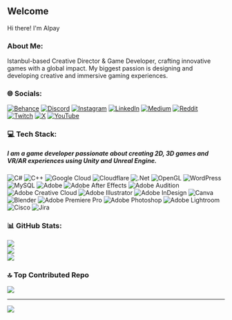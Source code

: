 ## Welcome
Hi there! I'm Alpay
### About Me:
Istanbul-based Creative Director & Game Developer, crafting innovative games with a global impact.
My biggest passion is designing and developing creative and immersive gaming experiences.


### 🌐 Socials:
[![Behance](https://img.shields.io/badge/Behance-1769ff?logo=behance&logoColor=white)](https://behance.net/https://www.behance.net/alpaykucuk1) [![Discord](https://img.shields.io/badge/Discord-%237289DA.svg?logo=discord&logoColor=white)](https://discord.gg/https://discord.com/invite/arslongavitabrevis) [![Instagram](https://img.shields.io/badge/Instagram-%23E4405F.svg?logo=Instagram&logoColor=white)](https://instagram.com/https://www.instagram.com/alpycrz/) [![LinkedIn](https://img.shields.io/badge/LinkedIn-%230077B5.svg?logo=linkedin&logoColor=white)](https://linkedin.com/in/https://www.linkedin.com/in/alpay-kucuk/) [![Medium](https://img.shields.io/badge/Medium-12100E?logo=medium&logoColor=white)](https://medium.com/@https://medium.com/@alpaykucuk08) [![Reddit](https://img.shields.io/badge/Reddit-%23FF4500.svg?logo=Reddit&logoColor=white)](https://reddit.com/user/https://www.reddit.com/user/alpycrz/) [![Twitch](https://img.shields.io/badge/Twitch-%239146FF.svg?logo=Twitch&logoColor=white)](https://twitch.tv/https://www.twitch.tv/alpycrz) [![X](https://img.shields.io/badge/X-black.svg?logo=X&logoColor=white)](https://x.com/https://twitter.com/alpycrz) [![YouTube](https://img.shields.io/badge/YouTube-%23FF0000.svg?logo=YouTube&logoColor=white)](https://youtube.com/@https://www.youtube.com/@alp-yapim) 

### 💻 Tech Stack:
##### I am a game developer passionate about creating 2D, 3D games and VR/AR experiences using Unity and Unreal Engine.

![C#](https://img.shields.io/badge/c%23-%23239120.svg?style=for-the-badge&logo=csharp&logoColor=white) ![C++](https://img.shields.io/badge/c++-%2300599C.svg?style=for-the-badge&logo=c%2B%2B&logoColor=white) ![Google Cloud](https://img.shields.io/badge/GoogleCloud-%234285F4.svg?style=for-the-badge&logo=google-cloud&logoColor=white) ![Cloudflare](https://img.shields.io/badge/Cloudflare-F38020?style=for-the-badge&logo=Cloudflare&logoColor=white) ![.Net](https://img.shields.io/badge/.NET-5C2D91?style=for-the-badge&logo=.net&logoColor=white) ![OpenGL](https://img.shields.io/badge/OpenGL-%23FFFFFF.svg?style=for-the-badge&logo=opengl) ![WordPress](https://img.shields.io/badge/WordPress-%23117AC9.svg?style=for-the-badge&logo=WordPress&logoColor=white) ![MySQL](https://img.shields.io/badge/mysql-%2300000f.svg?style=for-the-badge&logo=mysql&logoColor=white) ![Adobe](https://img.shields.io/badge/adobe-%23FF0000.svg?style=for-the-badge&logo=adobe&logoColor=white)  ![Adobe After Effects](https://img.shields.io/badge/Adobe%20After%20Effects-9999FF.svg?style=for-the-badge&logo=Adobe%20After%20Effects&logoColor=white) ![Adobe Audition](https://img.shields.io/badge/Adobe%20Audition-9999FF.svg?style=for-the-badge&logo=Adobe%20Audition&logoColor=white) ![Adobe Creative Cloud](https://img.shields.io/badge/Adobe%20Creative%20Cloud-DA1F26.svg?style=for-the-badge&logo=Adobe%20Creative%20Cloud&logoColor=white)  ![Adobe Illustrator](https://img.shields.io/badge/adobe%20illustrator-%23FF9A00.svg?style=for-the-badge&logo=adobe%20illustrator&logoColor=white) ![Adobe InDesign](https://img.shields.io/badge/Adobe%20InDesign-49021F?style=for-the-badge&logo=adobeindesign&logoColor=FF3366) ![Canva](https://img.shields.io/badge/Canva-%2300C4CC.svg?style=for-the-badge&logo=Canva&logoColor=white) ![Blender](https://img.shields.io/badge/blender-%23F5792A.svg?style=for-the-badge&logo=blender&logoColor=white) ![Adobe Premiere Pro](https://img.shields.io/badge/Adobe%20Premiere%20Pro-9999FF.svg?style=for-the-badge&logo=Adobe%20Premiere%20Pro&logoColor=white) ![Adobe Photoshop](https://img.shields.io/badge/adobe%20photoshop-%2331A8FF.svg?style=for-the-badge&logo=adobe%20photoshop&logoColor=white) ![Adobe Lightroom](https://img.shields.io/badge/Adobe%20Lightroom-31A8FF.svg?style=for-the-badge&logo=Adobe%20Lightroom&logoColor=white) ![Cisco](https://img.shields.io/badge/cisco-%23049fd9.svg?style=for-the-badge&logo=cisco&logoColor=black) ![Jira](https://img.shields.io/badge/jira-%230A0FFF.svg?style=for-the-badge&logo=jira&logoColor=white)
### 📊 GitHub Stats:
![](https://github-readme-stats.vercel.app/api?username=alpycrz&theme=gotham&hide_border=false&include_all_commits=true&count_private=true)<br/>
![](https://github-readme-streak-stats.herokuapp.com/?user=alpycrz&theme=gotham&hide_border=false)<br/>
![](https://github-readme-stats.vercel.app/api/top-langs/?username=alpycrz&theme=gotham&hide_border=false&include_all_commits=true&count_private=true&layout=compact)

### 🔝 Top Contributed Repo
![](https://github-contributor-stats.vercel.app/api?username=alpycrz&limit=5&theme=dark&combine_all_yearly_contributions=true)

---
[![](https://visitcount.itsvg.in/api?id=alpycrz&icon=0&color=0)](https://visitcount.itsvg.in)

<!-- Proudly created with GPRM ( https://gprm.itsvg.in ) -->
